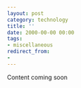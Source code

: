 ```yaml
---
layout: post
category: technology
title: ''
date: 2000-00-00 00:00
tags:
- miscellaneous
redirect_from:
-
---
```

Content coming soon
